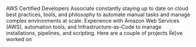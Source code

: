 AWS Certified Developers Associate constantly staying up to date on cloud best practices, tools, and philosophy to automate manual tasks and manage complex environments at scale. Experience with Amazon Web Services (AWS), automation tools, and Infrastructure-as-Code to manage installations, pipelines, and scripting. Here are a couple of projects IÎé}ve worked on
